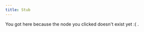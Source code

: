 ```yaml
---
title: Stub
---
```


You got here because the node you clicked doesn't exist yet :( .





[//begin]: # "Autogenerated link references for markdown compatibility"
[video-the-paradox-of-rules-in-games-and-life]: .././bubbles/stub "video-the-paradox-of-rules-in-games-and-life"
[connectome]: .././bubbles/stub "connectome"
[inferotemporal-cortex]: .././bubbles/stub "inferotemporal-cortex"
[burden-of-proof.md]: .././bubbles/stub "burden-of-proof.md"
[phosphenes]: .././bubbles/stub "phosphenes"
[text-horizonte-de-sucesos]: .././bubbles/stub "text-horizonte-de-sucesos"
[intuitive-physics]: .././bubbles/stub "intuitive-physics"
[text-i-have-no-mouth-and-i-must-scream]: .././bubbles/stub "text-i-have-no-mouth-and-i-must-scream"
[you-research-what-strikes-you-deeply]: .././bubbles/stub "you-research-what-strikes-you-deeply"
[imagine-24-balls]: .././bubbles/stub "imagine-24-balls"
[reverse-engineering-games]: .././bubbles/stub "reverse-engineering-games"
[primary-visual-cortex]: .././bubbles/stub "primary-visual-cortex"
[building-before-knowing]: .././bubbles/stub "building-before-knowing"
[wayward]: .././bubbles/stub "wayward"
[computation]: .././bubbles/stub "computation"
[//end]: # "Autogenerated link references"

